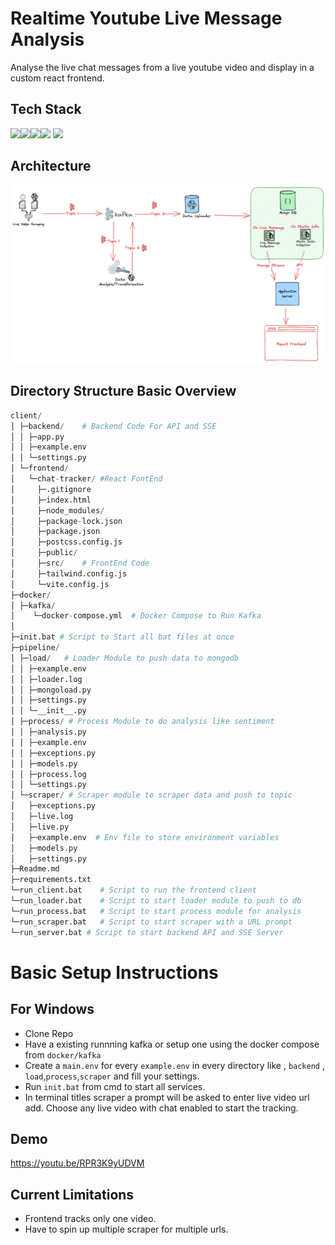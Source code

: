 # Realtime Youtube Live Message Analysis
Analyse the live chat messages from a live youtube video and display in a custom react frontend.

## Tech Stack

<img src="https://cdn.jsdelivr.net/gh/devicons/devicon/icons/fastapi/fastapi-plain-wordmark.svg" height=100 /><img src="https://cdn.jsdelivr.net/gh/devicons/devicon/icons/apachekafka/apachekafka-original-wordmark.svg" height=100 /><img src="https://cdn.jsdelivr.net/gh/devicons/devicon/icons/mongodb/mongodb-original.svg" height=100 /><img src="https://cdn.jsdelivr.net/gh/devicons/devicon/icons/python/python-original.svg" height=100 />
<img src="https://cdn.jsdelivr.net/gh/devicons/devicon/icons/react/react-original-wordmark.svg" height=100 />
          
         

## Architecture

!['Architecture Diagram'](/assets/Diagram.png)

## Directory Structure Basic Overview
```python
client/
│ ├─backend/    # Backend Code For API and SSE
│ │ ├─app.py
│ │ ├─example.env
│ │ └─settings.py
│ └─frontend/               
│   └─chat-tracker/ #React FontEnd
│     ├─.gitignore
│     ├─index.html
│     ├─node_modules/
│     ├─package-lock.json
│     ├─package.json
│     ├─postcss.config.js
│     ├─public/
│     ├─src/    # FrontEnd Code
│     ├─tailwind.config.js
│     └─vite.config.js
├─docker/
│ ├─kafka/
│    └─docker-compose.yml  # Docker Compose to Run Kafka
│
├─init.bat # Script to Start all bat files at once
├─pipeline/
│ ├─load/   # Loader Module to push data to mongodb
│ │ ├─example.env
│ │ ├─loader.log
│ │ ├─mongoload.py
│ │ ├─settings.py
│ │ └─__init__.py
│ ├─process/ # Process Module to do analysis like sentiment
│ │ ├─analysis.py
│ │ ├─example.env
│ │ ├─exceptions.py
│ │ ├─models.py
│ │ ├─process.log
│ │ └─settings.py
│ └─scraper/ # Scraper module to scraper data and push to topic
│   ├─exceptions.py
│   ├─live.log
│   ├─live.py
│   ├─example.env  # Env file to store environment variables
│   ├─models.py
│   ├─settings.py
├─Readme.md
├─requirements.txt
└─run_client.bat    # Script to run the frontend client
└─run_loader.bat    # Script to start loader module to push to db
└─run_process.bat   # Script to start process module for analysis
└─run_scraper.bat   # Script to start scraper with a URL prompt
└─run_server.bat # Script to start backend API and SSE Server

```

# Basic Setup Instructions

## For Windows
- Clone Repo
- Have a existing runnning kafka or setup one using the docker compose from `docker/kafka`
- Create a ``main.env`` for every `example.env` in every directory like , `backend` , `load`,`process`,`scraper` and fill your settings.
- Run `init.bat` from cmd to start all services.
- In terminal titles scraper a prompt will be asked to enter live video url add. Choose any live video with chat enabled to start the tracking.




## Demo

https://youtu.be/RPR3K9yUDVM


## Current Limitations
- Frontend tracks only one video.
- Have to spin up multiple scraper for multiple urls.





